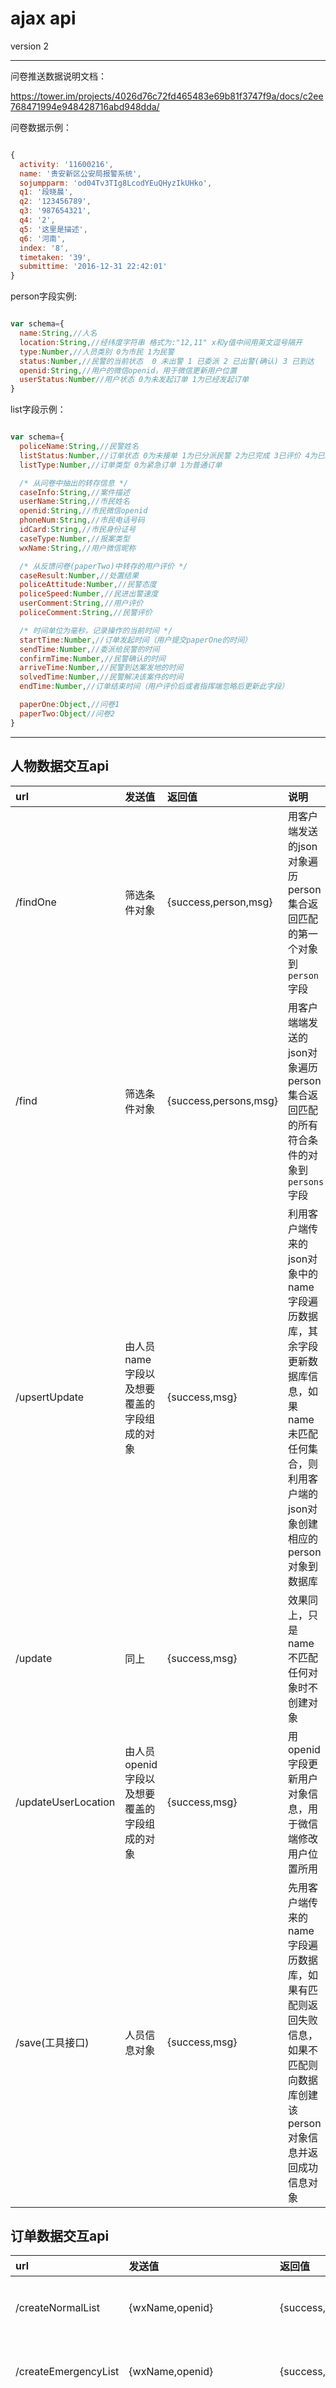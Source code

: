 # ajax api
version 2

---

问卷推送数据说明文档：

https://tower.im/projects/4026d76c72fd465483e69b81f3747f9a/docs/c2ee768471994e948428716abd948dda/

问卷数据示例：
```javascript

{
  activity: '11600216',
  name: '贵安新区公安局报警系统',
  sojumpparm: 'od04Tv3TIg8LcodYEuQHyzIkUHko',
  q1: '段晓晨',
  q2: '123456789',
  q3: '987654321',
  q4: '2',
  q5: '这里是描述',
  q6: '河南',
  index: '8',
  timetaken: '39',
  submittime: '2016-12-31 22:42:01'
}

```

person字段实例:
```javascript

var schema={
  name:String,//人名
  location:String,//经纬度字符串 格式为:"12,11" x和y值中间用英文逗号隔开
  type:Number,//人员类别 0为市民 1为民警
  status:Number,//民警的当前状态  0 未出警 1 已委派 2 已出警(确认) 3 已到达
  openid:String,//用户的微信openid，用于微信更新用户位置
  userStatus:Number//用户状态 0为未发起订单 1为已经发起订单
}

```

list字段示例：
```javascript

var schema={
  policeName:String,//民警姓名
  listStatus:Number,//订单状态 0为未接单 1为已分派民警 2为已完成 3已评价 4为已忽略 5为在路上（接单但未到达） 6为已到达（但未解决）
  listType:Number,//订单类型 0为紧急订单 1为普通订单

  /* 从问卷中抽出的转存信息 */
  caseInfo:String,//案件描述
  userName:String,//市民姓名
  openid:String,//市民微信openid
  phoneNum:String,//市民电话号码
  idCard:String,//市民身份证号
  caseType:Number,//报案类型
  wxName:String,//用户微信昵称

  /* 从反馈问卷(paperTwo)中转存的用户评价 */
  caseResult:Number,//处置结果
  policeAttitude:Number,//民警态度
  policeSpeed:Number,//民进出警速度
  userComment:String,//用户评价
  policeComment:String,//民警评价

  /* 时间单位为毫秒，记录操作的当前时间 */
  startTime:Number,//订单发起时间（用户提交paperOne的时间）
  sendTime:Number,//委派给民警的时间
  confirmTime:Number,//民警确认的时间
  arriveTime:Number,//民警到达案发地的时间
  solvedTime:Number,//民警解决该案件的时间
  endTime:Number,//订单结束时间（用户评价后或者指挥端忽略后更新此字段）

  paperOne:Object,//问卷1
  paperTwo:Object//问卷2
}

```

---

## 人物数据交互api

| url | 发送值 | 返回值 | 说明 |
| :------------- | :------------- | :------------- | :------------- |
| /findOne | 筛选条件对象 | {success,person,msg} | 用客户端发送的json对象遍历person集合返回匹配的第一个对象到 `person` 字段 |
| /find | 筛选条件对象 | {success,persons,msg} | 用客户端端发送的json对象遍历person集合返回匹配的所有符合条件的对象到 `persons` 字段 |
| /upsertUpdate | 由人员name字段以及想要覆盖的字段组成的对象 | {success,msg} | 利用客户端传来的json对象中的name字段遍历数据库，其余字段更新数据库信息，如果name未匹配任何集合，则利用客户端的json对象创建相应的person对象到数据库 |
| /update | 同上 | {success,msg} |效果同上，只是name不匹配任何对象时不创建对象 |
| /updateUserLocation | 由人员openid字段以及想要覆盖的字段组成的对象 | {success,msg} | 用openid字段更新用户对象信息，用于微信端修改用户位置所用 |
| /save(工具接口) | 人员信息对象 | {success,msg} | 先用客户端传来的name字段遍历数据库，如果有匹配则返回失败信息，如果不匹配则向数据库创建该person对象信息并返回成功信息对象 |

## 订单数据交互api
| url | 发送值 | 返回值 | 说明 |
| :------------- | :------------- | :------------- | :------------- |
| /createNormalList | {wxName,openid} | {success,msg} | 根据用户微信昵称以及openid值创建普通订单 |
| /createEmergencyList | {wxName,openid} | {success,msg} | 根据用户微信昵称以及openid值创建紧急订单 |
| /paperOne | 问卷一数据对象 | {success,msg} | 检索请求体中的`id`字段对该`id`值的订单对象的paperOne字段进行保存并对问卷中的关键信息进行转存 |
| /getWantedList | 无 | `listStatus=0`的list对象数组 | 抓取未处理的订单 |
| /getfreePolice | 无 | `status=0`的person对象数组 | 抓取未出警的民警 |
| /ignoreList | {_id:订单编号} | {success,msg} | 忽略未处理的订单,提交成功后后台会自动更新`endTime`字段并将该`_id`的订单`listStatus`设置为4 |
| /delegate | {_id,policeName} | {success,msg} | web端委派未处理的订单，提交成功后后台会自动更新`sendTime`字段并将该`policeName`的民警`status`设置为1 |
| /getHistoryLists | 无 | {success,msg,lists} | 获取已完成的订单(liststatus为2,3,4的) |
| /getUnfinishLists | 无 | {success,msg,lists} | web端获取正在进行的案件（`listStatus`为5 6的订单） |
| /getMission | {policeName} | {success,msg,list} | 获取分配给自己（该民警）的任务 |
| /confirmMission | {policeName} | {success,msg} | 提交成功后后台会自动更新`confirmTime`字段并将该`policeName`的民警`status`设置为2 |
| /policeArrive | {policeName} | {success,msg} | 提交成功后后台会自动更新`arriveTime`字段并将该`policeName`的民警`status`设置为3 |
| /policeSolved | {policeName,policeComment} | {success,msg} | 提交成功后后台会自动更新`solveTime`字段并将该`policeName`的民警`status`设置为0,将传来的`policeComment`保存到该list对象,将该`openid`值的person对象`userStatus`设置为0 |
| /paperTwo | 问卷二数据对象 | {success,msg} | 提交表单json对象后后端自动检索json中的`id`字段的list对象，将问卷信息并入匹配文档中并更新该list对象的`listStatus`为3 |
| /getPoliceHistory | {policeName} | {success,lists} | 根据民警用户名返回所有的已完成订单(`listStatus`=2 或 3) |

---

## 订单交互逻辑梳理及api设计(括号中的操作为person集合的操作而非对list)

发起订单：
- 创建普通订单list对象`/createNormalList`：调用此接口直接创建订单对象用请求体中的`wxName`和`openid`保存到创建的表单对象中，将`listType`设置为1，设置`id`字段值自增1，并将当前时间保存到`startTime`字段内，并将`listStatus`字段值设置为0

  (将该订单中`openid`的person对象`userStatus`设置为1)

- 创建紧急订单list对象`/createEmergencyList`：调用此接口直接创建订单对象用请求体中的`wxName`和`openid`保存到创建的表单对象中，将`listType`设置为0，设置`id`字段值自增1，并将当前时间保存到`startTime`字段内，并将`listStatus`字段值设置为0

  (将该订单中`openid`的person对象`userStatus`设置为1)

- 更新list对象信息`/paperOne`：调用此接口发出paperOne问卷对象，后台根据请求体总的订单`id`更新(update)该`id`值的list对象的paperOne字段，**将问卷内的关键信息转存一份到该list相应字段内**

控制台展现订单以及民警信息：
- 抓取未处理的订单`/getWantedList`：web端设置心跳抓取`listStatus=0`的list对象数组
- 抓取未出警的民警`/getfreePolice`：web端设置心跳抓取`status=0`并且`type=1`的person对象数组

分配订单：
- 忽略未处理的订单`/ignoreList`：web端将该list的`id`字段发送到后台，后台设置该`id`的list对象`listStatus`为4，将当前时间保存到`endTime`字段内

- 委派未处理的订单`/delegate`：web端将该list的`id`以及`policeName`字段发送到后台，后台设置该`id`的list对象`listStatus`为1，`policeName`设置为获取的民警姓名，`sendTime`字段保存当前时间

  (设置`person`集合中该`policeName`的民警`status`为1)

更改民警状态：
- 获取分配给自己（该民警）的任务`/getMission`：安卓端将`policeName`发送到后台，后台联合`listStatus=1 || 5 || 6`以及`req.query.policeName`将匹配的list对象去除`paperOne`以及`paperTwo`两个字段后发送给请求方

- 民警确认出警`/confirmMission`：安卓端将`policeName`发送给后端，后端联合`listStatus=1`以及`policeName`将匹配的list对象`confirmTime`设置为当前时间，`listStatus`设置为5

  (设置`person`集合中该`policeName`的民警`status`为2)

- 民警到达市民地点`/policeArrive`：安卓端将`policeName`发送到后台，后台联合`listStatus=5`以及`policeName`将匹配的list对象`arriveTime`设置为当前时间，`listStatus`设置为6

  (设置`person`集合中该`policeName`的民警`status`为3)

- 民警解决案件`/policeSolved`：安卓端将`policeName`发送到后台，后台联合`listStatus=6`以及`policeName`将匹配的list对象`listStatus`设置为2，`solveTime`设置为当前时间，`listStatus`设置为2

  (将该订单中`openid`的person对象`userStatus`设置为0)

  **将该list对象中的  `openid` `id` `caseInfo` `listStatus`字段以json格式发送到晓晨服务器上，对象示例：**
  ```javascript
  {
    openid:String,//市民微信openid
    listStatus:Number,//订单状态 0为未接单 1为已分派民警 2为已完成 3已评价 4为已忽略 5为在路上（接单但未到达） 6为已到达（但未解决）
    id:Number,//订单id（案件编号）
    caseInfo:String//案件描述
  }
  ```

  (设置`person`集合中该`policeName`的民警`status`为0)

案件终止：
- 市民评价(post)`/paperTwo`：微信端将反馈对象提供给后端，后端将`req.body`中的订单号`id`解析出来联合上`listStatus=2`取出来list对象，匹配的话就将`paperTwo`字段设置为`req.body`，并将该list对象的`endTime`字段设置为当前时间
，将`listStatus`设置为3

工具接口:
- <s>获得单个用户的订单列表`/getUserLists`：微信端向后台发送用户的`openid`，后台遍历list集合中的`openid`，将符合该id值的所有list对象返回请求方</s>
